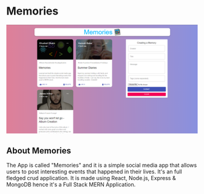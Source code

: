 # Memories

![Memoriea](Img/Memroies.png)

## About Memories

The App is called "Memories" and it is a simple social media app that allows users to post interesting events that happened in their lives. It's an full fledged crud application. It is made using React, Node.js, Express & MongoDB hence it's a Full Stack MERN Application.
